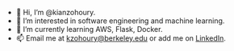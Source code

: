 - 👋 Hi, I’m @kianzohoury.
- 👀 I’m interested in software engineering and machine learning.
- 🌱 I’m currently learning AWS, Flask, Docker.
- 📫 Email me at kzohoury@berkeley.edu or add me on [LinkedIn](https://www.linkedin.com/in/kianzohoury/).

<!---
kianzohoury/kianzohoury is a ✨ special ✨ repository because its `README.md` (this file) appears on your GitHub profile.
You can click the Preview link to take a look at your changes.
--->
